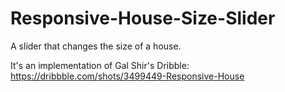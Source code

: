 # Responsive-House-Size-Slider
A slider that changes the size of a house.

It's an implementation of Gal Shir's Dribble: https://dribbble.com/shots/3499449-Responsive-House
